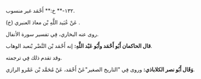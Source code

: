 ١٣٢-** خ:** أَحْمَد غير منسوب.

عَنْ عُبَيد اللَّهِ بْن معاذ العنبري (خ) .

روى عنه البخاري، فِي تفسير سورة الأنفال.

**قال الحاكمان أَبُو أَحْمَد وأَبُو عَبْد اللَّهِ:** إنه أَحْمَد بْن النَّضْر بْنعبد الوهاب.

وقد تقدم ذلك فِي ترجمته.

**وَقَال أَبُو نصر الكلاباذي:** وروى فِي "التاريخ الصغير"عَنْ أَحْمَد، عَنْ مُحَمَّد بْن عَمْرو الرازي.